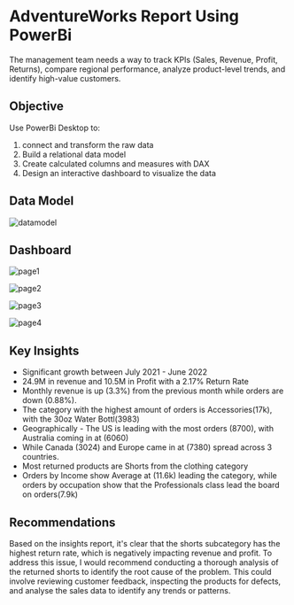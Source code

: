 
# AdventureWorks Report Using PowerBi

The management team needs a way to track KPIs (Sales, Revenue, Profit, Returns), compare regional performance, analyze product-level trends, and identify high-value customers.




## Objective

Use PowerBi Desktop to:
1) connect and transform the raw data
2) Build a relational data model
3) Create calculated columns and measures with DAX
4) Design an interactive dashboard to visualize the data
## Data Model

![datamodel](https://github.com/user-attachments/assets/9b0943dd-8b66-4cab-beed-8a7ab812b3bb)

## Dashboard

![page1](https://github.com/user-attachments/assets/7e71afd0-4097-4127-b928-542b0ad690c2)

![page2](https://github.com/user-attachments/assets/c3133224-8e16-416c-bff1-3829bf374fca)

![page3](https://github.com/user-attachments/assets/5dd24b62-95cd-4bd7-a39e-5687a71affdc)

![page4](https://github.com/user-attachments/assets/ee7536c7-71bd-4a3c-91a3-80d31177ce41)

## Key Insights

* Significant growth between July 2021 - June 2022
* 24.9M in revenue and 10.5M in Profit with a 2.17% Return Rate
* Monthly revenue is up (3.3%) from the previous month while    orders are down (0.88%).
* The category with the highest amount of orders is Accessories(17k), with the 30oz Water Bottl(3983)
* Geographically - The US is leading with the most orders (8700),
    with Australia coming in at (6060)
* While Canada (3024) and Europe came in at (7380) spread across 3 countries.
* Most returned products are Shorts from the clothing category
* Orders by Income show Average at (11.6k) leading the category,
    while orders by occupation show that the Professionals class lead the board on orders(7.9k)

## Recommendations

Based on the insights report, it's clear that the shorts subcategory has the highest return rate, which is negatively impacting revenue and profit. To address this issue, I would recommend conducting a thorough analysis of the returned shorts to identify the root cause of the problem. This could involve reviewing customer feedback, inspecting the products for defects, and analyse the sales data to identify any trends or patterns.

